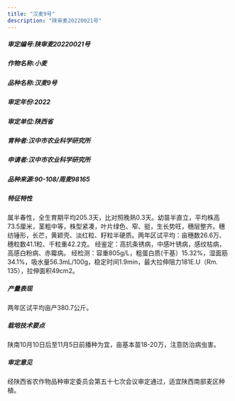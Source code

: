 ```yaml
---
title: "汉麦9号"
description: "陕审麦20220021号"
---
```

##### 审定编号:陕审麦20220021号

##### 作物名称:小麦

##### 品种名称:汉麦9号

##### 审定年份:2022

##### 审定单位:陕西省

##### 育种者:汉中市农业科学研究所

##### 申请者:汉中市农业科学研究所

##### 品种来源:90-108/周麦98165

##### 特征特性
属半春性，全生育期平均205.3天，比对照晚熟0.3天。幼苗半直立，平均株高73.5厘米，茎粗中等，株型紧凑，叶片绿色、窄、挺，生长势旺，穗层整齐。穗纺锤形，长芒，黄颖壳、淡红粒、籽粒半硬质。两年区试平均：亩穗数26.6万、穗粒数41.1粒、千粒重42.2克。
经鉴定：高抗条锈病，中感叶锈病，感纹枯病，高感白粉病、赤霉病。
经检测：容重805g/L，粗蛋白质(干基）15.32%，湿面筋34.1%，吸水量56.3mL/100g，稳定时间1.9min，最大拉伸阻力181E.U（Rm. 135），拉伸面积49cm2。

##### 产量表现
两年区试平均亩产380.7公斤。

##### 栽培技术要点
陕南10月10日后至11月5日前播种为宜，亩基本苗18-20万，注意防治病虫害。

##### 审定意见
经陕西省农作物品种审定委员会第五十七次会议审定通过，适宜陕西南部麦区种植。
